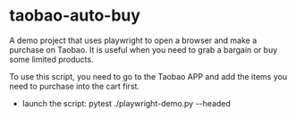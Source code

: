 # taobao-auto-buy
A demo project that uses playwright to open a browser and make a purchase on Taobao. It is useful when you need to grab a bargain or buy some limited products.

To use this script, you need to go to the Taobao APP and add the items you need to purchase into the cart first.
- launch the script: pytest ./playwright-demo.py --headed
